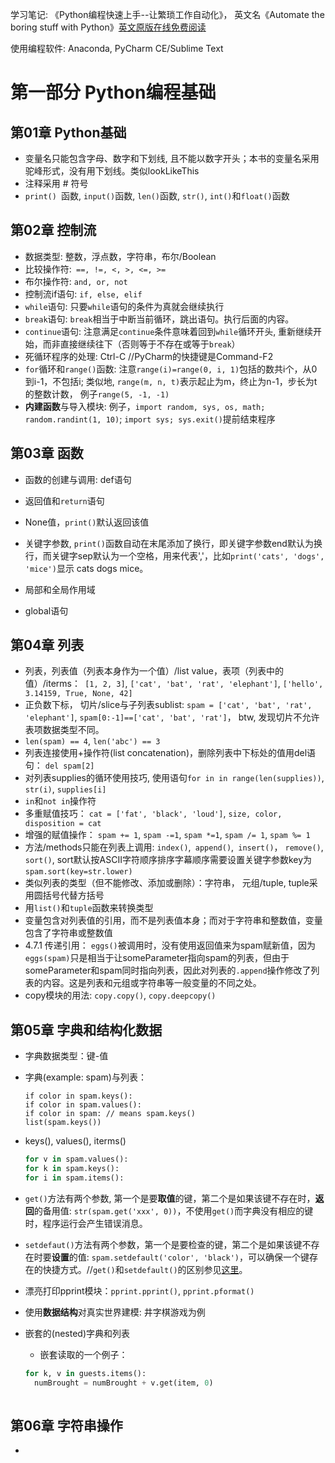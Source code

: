 学习笔记: 《Python编程快速上手--让繁琐工作自动化》， 英文名《Automate the boring stuff with Python》[英文原版在线免费阅读](https://automatetheboringstuff.com/)

使用编程软件: Anaconda, PyCharm CE/Sublime Text

# 第一部分 Python编程基础

## 第01章 Python基础
- 变量名只能包含字母、数字和下划线, 且不能以数字开头；本书的变量名采用驼峰形式，没有用下划线。类似lookLikeThis
- 注释采用 # 符号
- `print() `函数, `input()`函数, `len()`函数, `str()`, `int()`和`float()`函数

## 第02章 控制流

- 数据类型: 整数，浮点数，字符串，布尔/Boolean
- 比较操作符:``` ==, !=, <, >, <=, >=```
- 布尔操作符: ```and, or, not```
- 控制流if语句: ```if, else, elif```
- `while`语句: 只要`while`语句的条件为真就会继续执行
- `break`语句: `break`相当于中断当前循环，跳出语句。执行后面的内容。
- `continue`语句: 注意满足`continue`条件意味着回到`while`循环开头, 重新继续开始，而非直接继续往下（否则等于不存在或等于`break`）
- 死循环程序的处理: Ctrl-C  //PyCharm的快捷键是Command-F2
- `for`循环和`range()`函数: 注意`range(i)=range(0, i, 1)`包括的数共i个，从0到i-1，不包括i; 类似地, `range(m, n, t)`表示起止为m，终止为n-1，步长为t的整数计数， 例子`range(5, -1, -1)`
- **内建函数**与导入模块: 例子，```import random, sys, os, math; random.randint(1, 10)```; ```import sys; sys.exit()```提前结束程序

## 第03章 函数

- 函数的创建与调用: def语句
- 返回值和`return`语句
- None值，`print()`默认返回该值
- 关键字参数, `print()`函数自动在末尾添加了换行，即关键字参数end默认为换行，而关键字sep默认为一个空格，用来代表','，比如`print('cats', 'dogs', 'mice')`显示 cats dogs mice。

- 局部和全局作用域
- global语句

## 第04章 列表

- 列表，列表值（列表本身作为一个值）/list value，表项（列表中的值）/iterms：` [1, 2, 3]`,  `['cat', 'bat', 'rat', 'elephant']`, `['hello', 3.14159, True, None, 42]`
- 正负数下标， 切片/slice与子列表sublist: `spam = ['cat', 'bat', 'rat', 'elephant']`, `spam[0:-1]==['cat', 'bat', 'rat']`， btw, 发现切片不允许表项数据类型不同。
- `len(spam) == 4`, `len('abc') == 3`
- 列表连接使用+操作符(list concatenation)，删除列表中下标处的值用del语句： `del spam[2]`
- 对列表supplies的循环使用技巧, 使用语句`for in in range(len(supplies))`, `str(i)`, `supplies[i]`
- `in`和`not in`操作符
- 多重赋值技巧： `cat = ['fat', 'black', 'loud']`, `size, color, disposition = cat`
- 增强的赋值操作： `spam += 1`, `spam -=1`, `spam *=1`, `spam /= 1`, `spam %= 1`
- 方法/methods只能在列表上调用:  `index()`,` append()`,` insert()`， `remove()`,` sort()`, sort默认按ASCII字符顺序排序字幕顺序需要设置关键字参数key为`spam.sort(key=str.lower)`
- 类似列表的类型（但不能修改、添加或删除）：字符串， 元组/tuple, tuple采用圆括号代替方括号
- 用`list()`和`tuple`函数来转换类型
- 变量包含对列表值的引用，而不是列表值本身；而对于字符串和整数值，变量包含了字符串或整数值
- 4.7.1 传递引用： `eggs()`被调用时，没有使用返回值来为spam赋新值，因为`eggs(spam)`只是相当于让someParameter指向spam的列表，但由于someParameter和spam同时指向列表，因此对列表的`.append`操作修改了列表的内容。这是列表和元组或字符串等一般变量的不同之处。
- copy模块的用法: `copy.copy()`, `copy.deepcopy()`

## 第05章 字典和结构化数据

- 字典数据类型：键-值

- 字典(example: spam)与列表：
  
  ```
  if color in spam.keys():
  if color in spam.values():
  if color in spam: // means spam.keys()
  list(spam.keys())
  ```
  
- keys(), values(), iterms()
  
  ```python
  for v in spam.values():
  for k in spam.keys():
  for i in spam.items():
  
  ```
  
- `get()`方法有两个参数, 第一个是要**取值**的键，第二个是如果该键不存在时，**返回**的备用值: `str(spam.get('xxx', 0))`，不使用`get()`而字典没有相应的键时，程序运行会产生错误消息。

- `setdefaut()`方法有两个参数，第一个是要检查的键，第二个是如果该键不存在时要**设置**的值: `spam.setdefault('color', 'black')`，可以确保一个键存在的快捷方式。//`get()`和`setdefault()`的区别参见[这里](https://stackoverflow.com/questions/7423428/python-dict-get-vs-setdefault)。

- 漂亮打印pprint模块：`pprint.pprint()`, `pprint.pformat()`

- 使用**数据结构**对真实世界建模: 井字棋游戏为例

- 嵌套的(nested)字典和列表
  
  - 嵌套读取的一个例子：
  
  ```python
  for k, v in guests.items():
    numBrought = numBrought + v.get(item, 0)
    
  ```

## 第06章 字符串操作

- 

